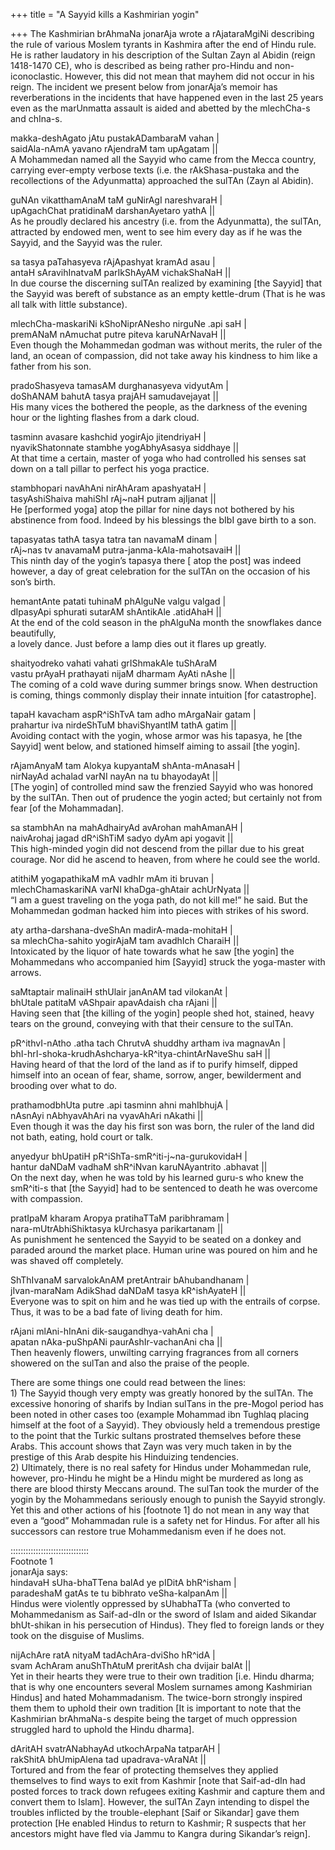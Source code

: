 +++
title = "A Sayyid kills a Kashmirian yogin"

+++
The Kashmirian brAhmaNa jonarAja wrote a rAjataraMgiNi describing the
rule of various Moslem tyrants in Kashmira after the end of Hindu rule.
He is rather laudatory in his description of the Sultan Zayn al Abidin
(reign 1418-1470 CE), who is described as being rather pro-Hindu and
non-iconoclastic. However, this did not mean that mayhem did not occur
in his reign. The incident we present below from jonarAja’s memoir has
reverberations in the incidents that have happened even in the last 25
years even as the marUnmatta assault is aided and abetted by the
mlechCha-s and chIna-s.

makka-deshAgato jAtu pustakADambaraM vahan |  
saidAla-nAmA yavano rAjendraM tam upAgatam ||  
A Mohammedan named alI the Sayyid who came from the Mecca country,
carrying ever-empty verbose texts (i.e. the rAkShasa-pustaka and the
recollections of the Adyunmatta) approached the sulTAn (Zayn al Abidin).

guNAn vikatthamAnaM taM guNirAgI nareshvaraH |  
upAgachChat pratidinaM darshanAyetaro yathA ||  
As he proudly declared his ancestry (i.e. from the Adyunmatta), the
sulTAn, attracted by endowed men, went to see him every day as if he was
the Sayyid, and the Sayyid was the ruler.

sa tasya paTahasyeva rAjApashyat kramAd asau |  
antaH sAravihInatvaM parIkShAyAM vichakShaNaH ||  
In due course the discerning sulTAn realized by examining \[the Sayyid\]
that the Sayyid was bereft of substance as an empty kettle-drum (That is
he was all talk with little substance).

mlechCha-maskariNi kShoNiprANesho nirguNe .api saH |  
premANaM nAmuchat putre piteva karuNArNavaH ||  
Even though the Mohammedan godman was without merits, the ruler of the
land, an ocean of compassion, did not take away his kindness to him like
a father from his son.

pradoShasyeva tamasAM durghanasyeva vidyutAm |  
doShANAM bahutA tasya prajAH samudavejayat ||  
His many vices the bothered the people, as the darkness of the evening
hour or the lighting flashes from a dark cloud.

tasminn avasare kashchid yogirAjo jitendriyaH |  
nyavikShatonnate stambhe yogAbhyAsasya siddhaye ||  
At that time a certain, master of yoga who had controlled his senses sat
down on a tall pillar to perfect his yoga practice.

stambhopari navAhAni nirAhAram apashyataH |  
tasyAshiShaiva mahiShI rAj\~naH putram ajIjanat ||  
He \[performed yoga\] atop the pillar for nine days not bothered by his
abstinence from food. Indeed by his blessings the bIbI gave birth to a
son.

tapasyatas tathA tasya tatra tan navamaM dinam |  
rAj\~nas tv anavamaM putra-janma-kAla-mahotsavaiH ||  
This ninth day of the yogin’s tapasya there \[ atop the post\] was
indeed however, a day of great celebration for the sulTAn on the
occasion of his son’s birth.

hemantAnte patati tuhinaM phAlguNe valgu valgad |  
dIpasyApi sphurati sutarAM shAntikAle .atidAhaH ||  
At the end of the cold season in the phAlguNa month the snowflakes dance
beautifully,  
a lovely dance. Just before a lamp dies out it flares up greatly.

shaityodreko vahati vahati grIShmakAle tuShAraM  
vastu prAyaH prathayati nijaM dharmam AyAti nAshe ||  
The coming of a cold wave during summer brings snow. When destruction is
coming, things commonly display their innate intuition \[for
catastrophe\].

tapaH kavacham aspR^iShTvA tam adho mArgaNair gatam |  
prahartur iva nirdeShTuM bhaviShyantIM tathA gatim ||  
Avoiding contact with the yogin, whose armor was his tapasya, he \[the
Sayyid\] went below, and stationed himself aiming to assail \[the
yogin\].

rAjamAnyaM tam Alokya kupyantaM shAnta-mAnasaH |  
nirNayAd achalad varNI nayAn na tu bhayodayAt ||  
\[The yogin\] of controlled mind saw the frenzied Sayyid who was honored
by the sulTAn. Then out of prudence the yogin acted; but certainly not
from fear \[of the Mohammadan\].

sa stambhAn na mahAdhairyAd avArohan mahAmanAH |  
naivArohaj jagad dR^iShTiM sadyo dyAm api yogavit ||  
This high-minded yogin did not descend from the pillar due to his great
courage. Nor did he ascend to heaven, from where he could see the world.

atithiM yogapathikaM mA vadhIr mAm iti bruvan |  
mlechChamaskariNA varNI khaDga-ghAtair achUrNyata ||  
“I am a guest traveling on the yoga path, do not kill me\!” he said. But
the Mohammedan godman hacked him into pieces with strikes of his sword.

aty artha-darshana-dveShAn madirA-mada-mohitaH |  
sa mlechCha-sahito yogirAjaM tam avadhIch CharaiH ||  
Intoxicated by the liquor of hate towards what he saw \[the yogin\] the
Mohammedans who accompanied him \[Sayyid\] struck the yoga-master with
arrows.

saMtaptair malinaiH sthUlair janAnAM tad vilokanAt |  
bhUtale patitaM vAShpair apavAdaish cha rAjani ||  
Having seen that \[the killing of the yogin\] people shed hot, stained,
heavy tears on the ground, conveying with that their censure to the
sulTAn.

pR^ithvI-nAtho .atha tach ChrutvA shuddhy artham iva magnavAn |  
bhI-hrI-shoka-krudhAshcharya-kR^itya-chintArNaveShu saH ||  
Having heard of that the lord of the land as if to purify himself,
dipped himself into an ocean of fear, shame, sorrow, anger, bewilderment
and brooding over what to do.

prathamodbhUta putre .api tasminn ahni mahIbhujA |  
nAsnAyi nAbhyavAhAri na vyavAhAri nAkathi ||  
Even though it was the day his first son was born, the ruler of the land
did not bath, eating, hold court or talk.

anyedyur bhUpatiH pR^iShTa-smR^iti-j\~na-gurukovidaH |  
hantur daNDaM vadhaM shR^iNvan karuNAyantrito .abhavat ||  
On the next day, when he was told by his learned guru-s who knew the
smR^iti-s that \[the Sayyid\] had to be sentenced to death he was
overcome with compassion.

pratIpaM kharam Aropya pratihaTTaM paribhramam |  
nara-mUtrAbhiShiktasya kUrchasya parikartanam ||  
As punishment he sentenced the Sayyid to be seated on a donkey and
paraded around the market place. Human urine was poured on him and he
was shaved off completely.

ShThIvanaM sarvalokAnAM pretAntrair bAhubandhanam |  
jIvan-maraNam AdikShad daNDaM tasya kR^ishAyateH ||  
Everyone was to spit on him and he was tied up with the entrails of
corpse. Thus, it was to be a bad fate of living death for him.

rAjani mlAni-hInAni dik-saugandhya-vahAni cha |  
apatan nAka-puShpANi paurAshIr-vachanAni cha ||  
Then heavenly flowers, unwilting carrying fragrances from all corners
showered on the sulTan and also the praise of the people.

There are some things one could read between the lines:  
1\) The Sayyid though very empty was greatly honored by the sulTAn. The
excessive honoring of sharifs by Indian sulTans in the pre-Mogol period
has been noted in other cases too (example Mohammad ibn Tughlaq placing
himself at the foot of a Sayyid). They obviously held a tremendous
prestige to the point that the Turkic sultans prostrated themselves
before these Arabs. This account shows that Zayn was very much taken in
by the prestige of this Arab despite his Hinduizing tendencies.  
2\) Ultimately, there is no real safety for Hindus under Mohammedan
rule, however, pro-Hindu he might be a Hindu might be murdered as long
as there are blood thirsty Meccans around. The sulTan took the murder of
the yogin by the Mohammedans seriously enough to punish the Sayyid
strongly. Yet this and other actions of his \[footnote 1\] do not mean
in any way that even a “good” Mohammadan rule is a safety net for
Hindus. For after all his successors can restore true Mohammedanism even
if he does not.

:::::::::::::::::::::::::::::::  
Footnote 1  
jonarAja says:  
hindavaH sUha-bhaTTena balAd ye pIDitA bhR^isham |  
paradeshaM gatAs te tu bibhrato veSha-kalpanAm ||  
Hindus were violently oppressed by sUhabhaTTa (who converted to
Mohammedanism as Saif-ad-dIn or the sword of Islam and aided Sikandar
bhUt-shikan in his persecution of Hindus). They fled to foreign lands or
they took on the disguise of Muslims.

nijAchAre ratA nityaM tadAchAra-dviSho hR^idA |  
svam AchAram anuShThAtuM preritAsh cha dvijair balAt ||  
Yet in their hearts they were true to their own tradition \[i.e. Hindu
dharma; that is why one encounters several Moslem surnames among
Kashmirian Hindus\] and hated Mohammadanism. The twice-born strongly
inspired them them to uphold their own tradition \[It is important to
note that the Kashmirian brAhmaNa-s despite being the target of much
oppression struggled hard to uphold the Hindu dharma\].

dAritAH svatrANabhayAd utkochArpaNa tatparAH |  
rakShitA bhUmipAlena tad upadrava-vAraNAt ||  
Tortured and from the fear of protecting themselves they applied
themselves to find ways to exit from Kashmir \[note that Saif-ad-dIn had
posted forces to track down refugees exiting Kashmir and capture them
and convert them to Islam\]. However, the sulTAn Zayn intending to
dispel the troubles inflicted by the trouble-elephant \[Saif or
Sikandar\] gave them protection \[He enabled Hindus to return to
Kashmir; R suspects that her ancestors might have fled via Jammu to
Kangra during Sikandar’s reign\].
